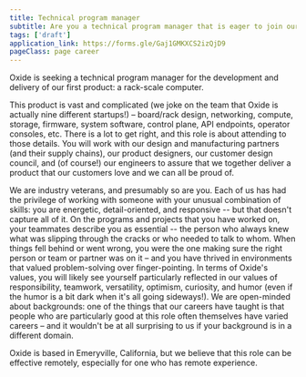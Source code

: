 ```yaml
---
title: Technical program manager
subtitle: Are you a technical program manager that is eager to join our mission?
tags: ['draft']
application_link: https://forms.gle/Gaj1GMKXCS2izQjD9
pageClass: page career
---
```


Oxide is seeking a technical program manager for the development and delivery of our first product: a rack-scale computer.  

<!--more-->

This product is vast and complicated (we joke on the team that Oxide is actually nine different startups!) – board/rack design, networking, compute, storage, firmware, system software, control plane, API endpoints, operator consoles, etc.  There is a lot to get right, and this role is about attending to those details.  You will work with our design and manufacturing partners (and their supply chains), our product designers, our customer design council, and (of course!) our engineers to assure that we together deliver a product that our customers love and we can all be proud of. 

We are industry veterans, and presumably so are you.  Each of us has had the privilege of working with someone with your unusual combination of skills: you are energetic, detail-oriented, and responsive -- but that doesn't capture all of it.  On the programs and projects that you have worked on, your teammates describe you as essential -- the person who always knew what was slipping through the cracks or who needed to talk to whom.  When things fell behind or went wrong, you were the one making sure the right person or team or partner was on it – and you have thrived in environments that valued problem-solving over finger-pointing.  In terms of Oxide's values, you will likely see yourself particularly reflected in our values of responsibility, teamwork, versatility, optimism, curiosity, and humor (even if the humor is a bit dark when it's all going sideways!).  We are open-minded about backgrounds:  one of the things that our careers have taught is that people who are particularly good at this role often themselves have varied careers – and it wouldn't be at all surprising to us if your background is in a different domain. 

Oxide is based in Emeryville, California, but we believe that this role can be effective remotely, especially for one who has remote experience.
